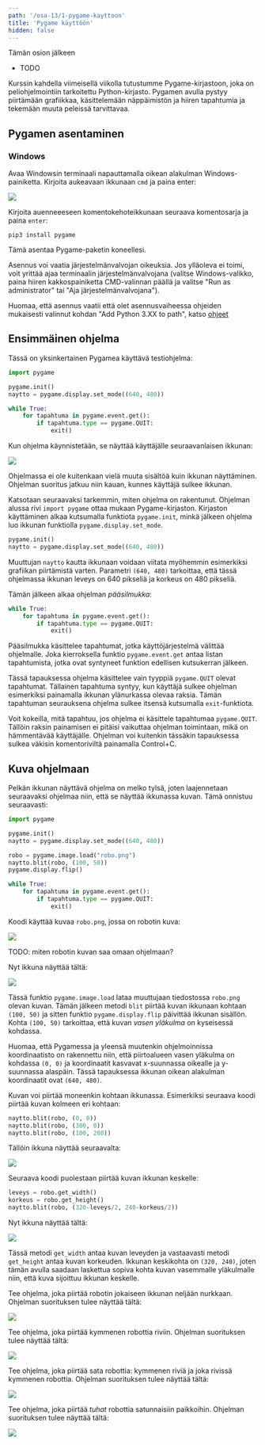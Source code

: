 ```yaml
---
path: '/osa-13/1-pygame-kayttoon'
title: 'Pygame käyttöön'
hidden: false
---
```


<text-box variant='learningObjectives' name='Oppimistavoitteet'>

Tämän osion jälkeen

- TODO

</text-box>

Kurssin kahdella viimeisellä viikolla tutustumme Pygame-kirjastoon, joka on peliohjelmointiin tarkoitettu Python-kirjasto. Pygamen avulla pystyy piirtämään grafiikkaa, käsittelemään näppäimistön ja hiiren tapahtumia ja tekemään muuta peleissä tarvittavaa.

## Pygamen asentaminen

### Windows

Avaa Windowsin terminaali napauttamalla oikean alakulman Windows-painiketta. Kirjoita aukeavaan ikkunaan `cmd` ja paina enter:

<img src="13_1_1.png">

Kirjoita auenneeeseen komentokehoteikkunaan seuraava komentosarja ja paina `enter`:

`pip3 install pygame`

Tämä asentaa Pygame-paketin koneellesi.

Asennus voi vaatia järjestelmänvalvojan oikeuksia. Jos ylläoleva ei toimi, voit yrittää ajaa terminaalin järjestelmänvalvojana (valitse Windows-valikko, paina hiiren kakkospainiketta CMD-valinnan päällä ja valitse "Run as administrator" tai "Aja järjestelmänvalvojana").

Huomaa, että asennus vaatii että olet asennusvaiheessa ohjeiden mukaisesti valinnut kohdan "Add Python 3.XX to path", katso [ohjeet](https://www.mooc.fi/fi/installation/vscode#python3)

## Ensimmäinen ohjelma

Tässä on yksinkertainen Pygamea käyttävä testiohjelma:

```python
import pygame

pygame.init()
naytto = pygame.display.set_mode((640, 480))

while True:
    for tapahtuma in pygame.event.get():
        if tapahtuma.type == pygame.QUIT:
            exit()
```

Kun ohjelma käynnistetään, se näyttää käyttäjälle seuraavanlaisen ikkunan:

<img src="pygame_eka.gif">

Ohjelmassa ei ole kuitenkaan vielä muuta sisältöä kuin ikkunan näyttäminen. Ohjelman suoritus jatkuu niin kauan, kunnes käyttäjä sulkee ikkunan.

Katsotaan seuraavaksi tarkemmin, miten ohjelma on rakentunut. Ohjelman alussa rivi `import pygame` ottaa mukaan Pygame-kirjaston. Kirjaston käyttäminen alkaa kutsumalla funktiota `pygame.init`, minkä jälkeen ohjelma luo ikkunan funktiolla `pygame.display.set_mode`.

```python
pygame.init()
naytto = pygame.display.set_mode((640, 480))
```

Muuttujan `naytto` kautta ikkunaan voidaan viitata myöhemmin esimerkiksi grafiikan piirtämistä varten. Parametri `(640, 480)` tarkoittaa, että tässä ohjelmassa ikkunan leveys on 640 pikseliä ja korkeus on 480 pikseliä.


Tämän jälkeen alkaa ohjelman _pääsilmukka_:

```python
while True:
    for tapahtuma in pygame.event.get():
        if tapahtuma.type == pygame.QUIT:
            exit()
```

Pääsilmukka käsittelee tapahtumat, jotka käyttöjärjestelmä välittää ohjelmalle. Joka kierroksella funktio `pygame.event.get` antaa listan tapahtumista, jotka ovat syntyneet funktion edellisen kutsukerran jälkeen.

Tässä tapauksessa ohjelma käsittelee vain tyyppiä `pygame.QUIT` olevat tapahtumat. Tällainen tapahtuma syntyy, kun käyttäjä sulkee ohjelman esimerkiksi painamalla ikkunan ylänurkassa olevaa raksia. Tämän tapahtuman seurauksena ohjelma sulkee itsensä kutsumalla `exit`-funktiota.

Voit kokeilla, mitä tapahtuu, jos ohjelma ei käsittele tapahtumaa `pygame.QUIT`. Tällöin raksin painamisen ei pitäisi vaikuttaa ohjelman toimintaan, mikä on hämmentävää käyttäjälle. Ohjelman voi kuitenkin tässäkin tapauksessa sulkea väkisin komentoriviltä painamalla Control+C.

## Kuva ohjelmaan

Pelkän ikkunan näyttävä ohjelma on melko tylsä, joten laajennetaan seuraavaksi ohjelmaa niin, että se näyttää ikkunassa kuvan. Tämä onnistuu seuraavasti:

```python
import pygame

pygame.init()
naytto = pygame.display.set_mode((640, 480))

robo = pygame.image.load("robo.png")
naytto.blit(robo, (100, 50))
pygame.display.flip()

while True:
    for tapahtuma in pygame.event.get():
        if tapahtuma.type == pygame.QUIT:
            exit()
```

Koodi käyttää kuvaa `robo.png`, jossa on robotin kuva:

<img src="robo.png">

TODO: miten robotin kuvan saa omaan ohjelmaan?

Nyt ikkuna näyttää tältä:

<img src="pygame_kuva.gif">

Tässä funktio `pygame.image.load` lataa muuttujaan tiedostossa `robo.png` olevan kuvan. Tämän jälkeen metodi `blit` piirtää kuvan ikkunaan kohtaan `(100, 50)` ja sitten funktio `pygame.display.flip` päivittää ikkunan sisällön. Kohta `(100, 50)` tarkoittaa, että kuvan _vasen yläkulma_  on kyseisessä kohdassa.

Huomaa, että Pygamessa ja yleensä muutenkin ohjelmoinnissa koordinaatisto on rakennettu niin, että piirtoalueen vasen yläkulma on kohdassa `(0, 0)` ja koordinaatit kasvavat x-suunnassa oikealle ja y-suunnassa alaspäin. Tässä tapauksessa ikkunan oikean alakulman koordinaatit ovat `(640, 480)`.

Kuvan voi piirtää moneenkin kohtaan ikkunassa. Esimerkiksi seuraava koodi piirtää kuvan kolmeen eri kohtaan:

```python
naytto.blit(robo, (0, 0))
naytto.blit(robo, (300, 0))
naytto.blit(robo, (100, 200))
```

Tällöin ikkuna näyttää seuraavalta:

<img src="pygame_kuva2.gif">

Seuraava koodi puolestaan piirtää kuvan ikkunan keskelle:

```python
leveys = robo.get_width()
korkeus = robo.get_height()
naytto.blit(robo, (320-leveys/2, 240-korkeus/2))
```

Nyt ikkuna näyttää tältä:

<img src="pygame_kuva3.gif">

Tässä metodi `get_width` antaa kuvan leveyden ja vastaavasti metodi `get_height` antaa kuvan korkeuden. Ikkunan keskikohta on `(320, 240)`, joten tämän avulla saadaan laskettua sopiva kohta kuvan vasemmalle yläkulmalle niin, että kuva sijoittuu ikkunan keskelle.

<programming-exercise name='Neljä robottia' tmcname=''>

Tee ohjelma, joka piirtää robotin jokaiseen ikkunan neljään nurkkaan. Ohjelman suorituksen tulee näyttää tältä:

<img src="pygame_nelja.gif">

</programming-exercise>

<programming-exercise name='Robotit rivissä' tmcname=''>

Tee ohjelma, joka piirtää kymmenen robottia riviin. Ohjelman suorituksen tulee näyttää tältä:

<img src="pygame_rivi.gif">

</programming-exercise>

<programming-exercise name='Sata robottia' tmcname=''>

Tee ohjelma, joka piirtää sata robottia: kymmenen riviä ja joka rivissä kymmenen robottia. Ohjelman suorituksen tulee näyttää tältä:

<img src="pygame_sata.gif">

</programming-exercise>

<programming-exercise name='Satunnaiset robotit' tmcname=''>

Tee ohjelma, joka piirtää _tuhat_ robottia satunnaisiin paikkoihin. Ohjelman suorituksen tulee näyttää tältä:

<img src="pygame_tuhat.gif">

</programming-exercise>
